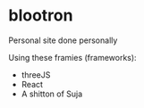 # blootron
Personal site done personally

Using these framies (frameworks):
- threeJS
- React
- A shitton of Suja
